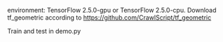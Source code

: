 environment: TensorFlow 2.5.0-gpu or TensorFlow 2.5.0-cpu. Download tf_geometric according to https://github.com/CrawlScript/tf_geometric 


Train and test in demo.py
